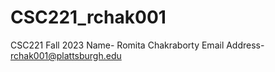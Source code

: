 # CSC221_rchak001

CSC221 Fall 2023
Name- Romita Chakraborty
Email Address- rchak001@plattsburgh.edu
